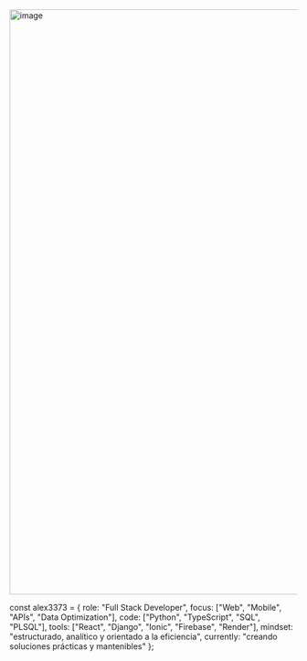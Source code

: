 <img width="1536" height="1024" alt="image" src="https://github.com/user-attachments/assets/2a312cdd-a2e2-4dd4-a341-fbd03b4e7e65" />



const alex3373 = {
  role: "Full Stack Developer",
  focus: ["Web", "Mobile", "APIs", "Data Optimization"],
  code: ["Python", "TypeScript", "SQL", "PLSQL"],
  tools: ["React", "Django", "Ionic", "Firebase", "Render"],
  mindset: "estructurado, analítico y orientado a la eficiencia",
  currently: "creando soluciones prácticas y mantenibles"
};
